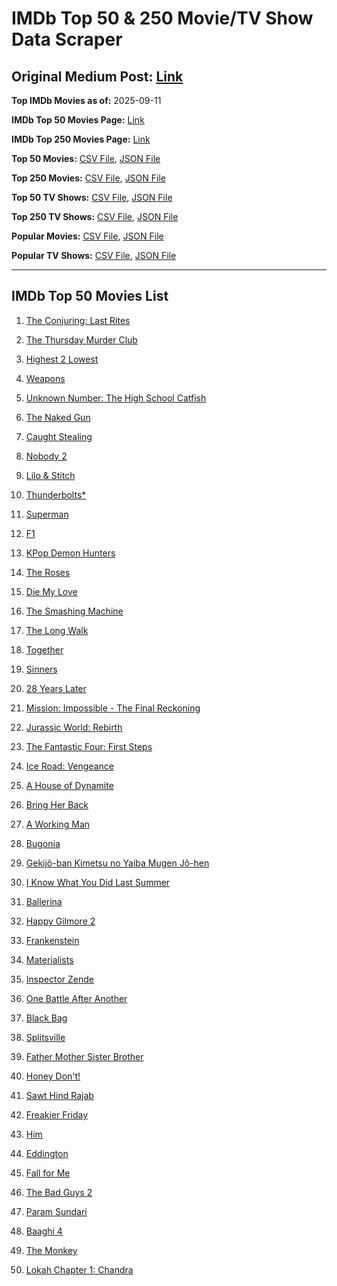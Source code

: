 # IMDb Top 50 & 250 Movie/TV Show Data Scraper

## Original Medium Post: [Link](https://medium.com/@nishantsahoo/which-movie-should-i-watch-5c83a3c0f5b1)

**Top IMDb Movies as of:** 2025-09-11

**IMDb Top 50 Movies Page:** [Link](https://www.imdb.com/search/title/?title_type=feature&release_date=2025-01-01,2025-12-31)

**IMDb Top 250 Movies Page:** [Link](https://www.imdb.com/chart/top/)

**Top 50 Movies:** [CSV File](/data/top50/movies.csv), [JSON File](/data/top50/movies.json)

**Top 250 Movies:** [CSV File](/data/top250/movies.csv), [JSON File](/data/top250/movies.json)

**Top 50 TV Shows:** [CSV File](/data/top50/shows.csv), [JSON File](/data/top50/shows.json)

**Top 250 TV Shows:** [CSV File](/data/top250/shows.csv), [JSON File](/data/top250/shows.json)

**Popular Movies:** [CSV File](/data/popular/movies.csv), [JSON File](/data/popular/movies.json)

**Popular TV Shows:** [CSV File](/data/popular/shows.csv), [JSON File](/data/popular/shows.json)

---

## IMDb Top 50 Movies List

1. [The Conjuring: Last Rites](https://www.imdb.com/title/tt22898462/)

2. [The Thursday Murder Club](https://www.imdb.com/title/tt12001534/)

3. [Highest 2 Lowest](https://www.imdb.com/title/tt31194612/)

4. [Weapons](https://www.imdb.com/title/tt26581740/)

5. [Unknown Number: The High School Catfish](https://www.imdb.com/title/tt37674426/)

6. [The Naked Gun](https://www.imdb.com/title/tt3402138/)

7. [Caught Stealing](https://www.imdb.com/title/tt1493274/)

8. [Nobody 2](https://www.imdb.com/title/tt28996126/)

9. [Lilo & Stitch](https://www.imdb.com/title/tt11655566/)

10. [Thunderbolts\*](https://www.imdb.com/title/tt20969586/)

11. [Superman](https://www.imdb.com/title/tt5950044/)

12. [F1](https://www.imdb.com/title/tt16311594/)

13. [KPop Demon Hunters](https://www.imdb.com/title/tt14205554/)

14. [The Roses](https://www.imdb.com/title/tt31973693/)

15. [Die My Love](https://www.imdb.com/title/tt9362736/)

16. [The Smashing Machine](https://www.imdb.com/title/tt11214558/)

17. [The Long Walk](https://www.imdb.com/title/tt10374610/)

18. [Together](https://www.imdb.com/title/tt31184028/)

19. [Sinners](https://www.imdb.com/title/tt31193180/)

20. [28 Years Later](https://www.imdb.com/title/tt10548174/)

21. [Mission: Impossible - The Final Reckoning](https://www.imdb.com/title/tt9603208/)

22. [Jurassic World: Rebirth](https://www.imdb.com/title/tt31036941/)

23. [The Fantastic Four: First Steps](https://www.imdb.com/title/tt10676052/)

24. [Ice Road: Vengeance](https://www.imdb.com/title/tt27621210/)

25. [A House of Dynamite](https://www.imdb.com/title/tt32376165/)

26. [Bring Her Back](https://www.imdb.com/title/tt32246771/)

27. [A Working Man](https://www.imdb.com/title/tt9150192/)

28. [Bugonia](https://www.imdb.com/title/tt12300742/)

29. [Gekijô-ban Kimetsu no Yaiba Mugen Jô-hen](https://www.imdb.com/title/tt32820897/)

30. [I Know What You Did Last Summer](https://www.imdb.com/title/tt4045450/)

31. [Ballerina](https://www.imdb.com/title/tt7181546/)

32. [Happy Gilmore 2](https://www.imdb.com/title/tt31868189/)

33. [Frankenstein](https://www.imdb.com/title/tt1312221/)

34. [Materialists](https://www.imdb.com/title/tt30253473/)

35. [Inspector Zende](https://www.imdb.com/title/tt35076553/)

36. [One Battle After Another](https://www.imdb.com/title/tt30144839/)

37. [Black Bag](https://www.imdb.com/title/tt30988739/)

38. [Splitsville](https://www.imdb.com/title/tt33247023/)

39. [Father Mother Sister Brother](https://www.imdb.com/title/tt31189315/)

40. [Honey Don't!](https://www.imdb.com/title/tt30645201/)

41. [Sawt Hind Rajab](https://www.imdb.com/title/tt36943034/)

42. [Freakier Friday](https://www.imdb.com/title/tt31956415/)

43. [Him](https://www.imdb.com/title/tt20990442/)

44. [Eddington](https://www.imdb.com/title/tt31176520/)

45. [Fall for Me](https://www.imdb.com/title/tt32543884/)

46. [The Bad Guys 2](https://www.imdb.com/title/tt30017619/)

47. [Param Sundari](https://www.imdb.com/title/tt33996113/)

48. [Baaghi 4](https://www.imdb.com/title/tt6203702/)

49. [The Monkey](https://www.imdb.com/title/tt27714946/)

50. [Lokah Chapter 1: Chandra](https://www.imdb.com/title/tt33372494/)
